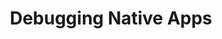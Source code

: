 ---
title: "Debugging Native Apps"
url: /refguide/mobile/using-mobile-capabilities/debugging-native-apps/
parent: /refguide/mobile/using-mobile-capabilities/
weight: 90
---